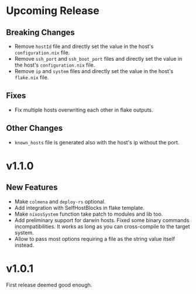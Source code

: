 <!---

Template:

## New Features

## Breaking Changes

## User Facing Backwards Compatible Changes

## Fixes

## Other Changes

-->

# Upcoming Release

## Breaking Changes

- Remove `hostId` file and directly set the value in the host's `configuration.nix` file.
- Remove `ssh_port` and `ssh_boot_port` files and directly set the value in the host's `configuration.nix` file.
- Remove `ip` and `system` files and directly set the value in the host's `flake.nix` file.

## Fixes

- Fix multiple hosts overwriting each other in flake outputs.

## Other Changes

- `known_hosts` file is generated also with the host's ip without the port.

# v1.1.0

## New Features

- Make `colmena` and `deploy-rs` optional.
- Add integration with SelfHostBlocks in flake template.
- Make `nixosSystem` function take patch to modules and lib too.
- Add preliminary support for darwin hosts. Fixed some binary commands incompatibilities.
  It works as long as you can cross-compile to the target system.
- Allow to pass most options requiring a file as the string value itself instead.

# v1.0.1

First release deemed good enough.
